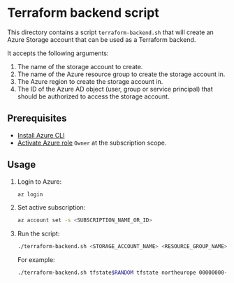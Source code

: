 # Terraform backend script

This directory contains a script `terraform-backend.sh` that will create an Azure Storage account that can be used as a Terraform backend.

It accepts the following arguments:

1. The name of the storage account to create.
1. The name of the Azure resource group to create the storage account in.
1. The Azure region to create the storage account in.
1. The ID of the Azure AD object (user, group or service principal) that should be authorized to access the storage account.

## Prerequisites

- [Install Azure CLI](https://learn.microsoft.com/en-us/cli/azure/install-azure-cli)
- [Activate Azure role](https://learn.microsoft.com/en-us/azure/active-directory/privileged-identity-management/pim-resource-roles-activate-your-roles) `Owner` at the subscription scope.

## Usage

1. Login to Azure:

    ```bash
    az login
    ```

1. Set active subscription:

    ```bash
    az account set -s <SUBSCRIPTION_NAME_OR_ID>
    ```

1. Run the script:

    ```bash
    ./terraform-backend.sh <STORAGE_ACCOUNT_NAME> <RESOURCE_GROUP_NAME> <LOCATION> <OBJECT_ID>
    ```

    For example:

    ```bash
    ./terraform-backend.sh tfstate$RANDOM tfstate northeurope 00000000-0000-0000-0000-000000000000
    ```
